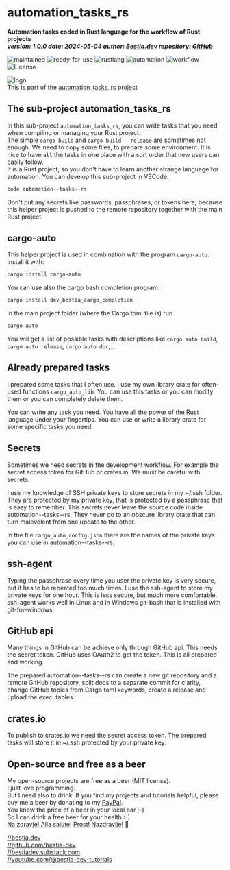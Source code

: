 # automation_tasks_rs

**Automation tasks coded in Rust language for the workflow of Rust projects**  
***version: 1.0.0 date: 2024-05-04 author: [Bestia.dev](https://bestia.dev) repository: [GitHub](https://github.com/automation--tasks--rs/cargo_auto_template_new_auto_for_cli)***

 ![maintained](https://img.shields.io/badge/maintained-green)
 ![ready-for-use](https://img.shields.io/badge/ready_for_use-green)
 ![rustlang](https://img.shields.io/badge/rustlang-orange)
 ![automation](https://img.shields.io/badge/automation-orange)
 ![workflow](https://img.shields.io/badge/workflow-orange)
 ![License](https://img.shields.io/badge/license-MIT-blue.svg)

 ![logo](https://raw.githubusercontent.com/automation--tasks--rs/cargo-auto/main/images/logo/logo_cargo_auto.svg)  
This is part of the [automation_tasks_rs](https://github.com/automation--tasks--rs) project

## The sub-project automation_tasks_rs

In this sub-project `automation_tasks_rs`, you can write tasks that you need when compiling or managing your Rust project.  
The simple `cargo build` and `cargo build --release` are sometimes not enough. We need to copy some files, to prepare some environment. It is nice to have `all` the tasks in one place with a sort order that new users can easily follow.  
It is a Rust project, so you don't have to learn another strange language for automation. You can develop this sub-project in VSCode:

```bash
code automation--tasks--rs
```

Don't put any secrets like passwords, passphrases, or tokens here, because this helper project is pushed to the remote repository together with the main Rust project.  

## cargo-auto

This helper project is used in combination with the program `cargo-auto`. Install it with:  

```bash
cargo install cargo-auto
```

You can use also the cargo bash completion program:

```bash
cargo install dev_bestia_cargo_completion
```

In the main  project folder (where the Cargo.toml file is) run

```bash
cargo auto
```

You will get a list of possible tasks with descriptions like `cargo auto build`, `cargo auto release`, `cargo auto doc`,...

## Already prepared tasks
  
I prepared some tasks that I often use. I use my own library crate for often-used functions `cargo_auto_lib`. You can use this tasks or you can modify them or you can completely delete them.

You can write any task you need. You have all the power of the Rust language under your fingertips. You can use or write a library crate for some specific tasks you need.  

## Secrets

Sometimes we need secrets in the development workflow. For example the secret access token for GitHub or crates.io. We must be careful with secrets.

I use my knowledge of SSH private keys to store secrets in my ~/.ssh folder. They are protected by my private key, that is protected by a passphrase that is easy to remember. This secrets never leave the source code inside automation--tasks--rs. They never go to an obscure library crate that can turn malevolent from one update to the other.

In the file `cargo_auto_config.json` there are the names of the private keys you can use in automation--tasks--rs.

## ssh-agent

Typing the passphrase every time you user the private key is very secure, but it has to be repeated too much times. I use the ssh-agent to store my private keys for one hour. This is less secure, but much more comfortable. ssh-agent works well in Linux and in Windows git-bash that is installed with git-for-windows.

## GitHub api

Many things in GitHub can be achieve only through GitHub api. This needs the secret token. GitHub uses OAuth2 to get the token. This is all prepared and working.

The prepared automation--tasks--rs can create a new git repository and a remote GitHub repository, split docs to a separate commit for clarity, change GitHub topics from Cargo.toml keywords, create a release and upload the executables.

## crates.io

To publish to crates.io we need the secret access token. The prepared tasks will store it in ~/.ssh protected by your private key.

## Open-source and free as a beer

My open-source projects are free as a beer (MIT license).  
I just love programming.  
But I need also to drink. If you find my projects and tutorials helpful, please buy me a beer by donating to my [PayPal](https://paypal.me/LucianoBestia).  
You know the price of a beer in your local bar ;-)  
So I can drink a free beer for your health :-)  
[Na zdravje!](https://translate.google.com/?hl=en&sl=sl&tl=en&text=Na%20zdravje&op=translate) [Alla salute!](https://dictionary.cambridge.org/dictionary/italian-english/alla-salute) [Prost!](https://dictionary.cambridge.org/dictionary/german-english/prost) [Nazdravlje!](https://matadornetwork.com/nights/how-to-say-cheers-in-50-languages/) 🍻

[//bestia.dev](https://bestia.dev)  
[//github.com/bestia-dev](https://github.com/bestia-dev)  
[//bestiadev.substack.com](https://bestiadev.substack.com)  
[//youtube.com/@bestia-dev-tutorials](https://youtube.com/@bestia-dev-tutorials)  
